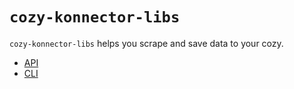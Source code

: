 `cozy-konnector-libs`
===================

`cozy-konnector-libs` helps you scrape and save data to your cozy.

  * [API](./docs/api.md)
  * [CLI](./docs/cli.md)

